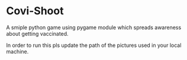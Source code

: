 # Covi-Shoot

A smiple python game using pygame module which spreads awareness about getting vaccinated.

In order to run this pls update the path of the pictures used in your local machine.